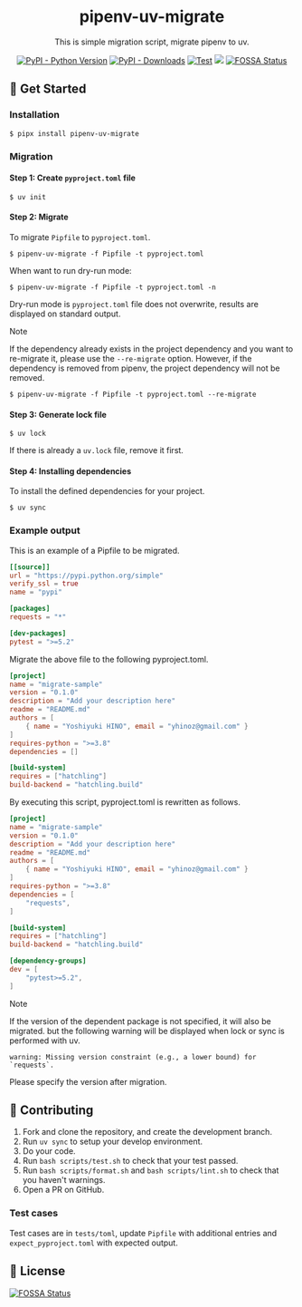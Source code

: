 <h1 align="center">pipenv-uv-migrate</h1>
<p align="center">This is simple migration script, migrate pipenv to uv.</p>

<p align="center">
    <a href="https://pypi.org/project/pipenv-uv-migrate/"><img alt="PyPI - Python Version" src="https://img.shields.io/pypi/pyversions/pipenv-uv-migrate"></a>
    <a href="https://pypi.org/project/pipenv-uv-migrate/"><img src="https://img.shields.io/pypi/dm/pipenv-uv-migrate" alt="PyPI - Downloads"></a>
    <a href="https://github.com/yhino/pipenv-uv-migrate/actions/workflows/test.yml"><img src="https://github.com/yhino/pipenv-uv-migrate/actions/workflows/test.yml/badge.svg" alt="Test"></a>      
    <a href="https://codecov.io/gh/yhino/pipenv-uv-migrate" ><img src="https://codecov.io/gh/yhino/pipenv-uv-migrate/graph/badge.svg?token=ZKkbXAb46g"/></a>
    <a href="https://app.fossa.com/projects/git%2Bgithub.com%2Fyhino%2Fpipenv-uv-migrate?ref=badge_shield"><img src="https://app.fossa.com/api/projects/git%2Bgithub.com%2Fyhino%2Fpipenv-uv-migrate.svg?type=shield" alt="FOSSA Status"></a>
</p>

## :rocket: Get Started

### Installation

    $ pipx install pipenv-uv-migrate

### Migration

#### Step 1: Create `pyproject.toml` file

    $ uv init

#### Step 2: Migrate

To migrate `Pipfile` to `pyproject.toml`.

    $ pipenv-uv-migrate -f Pipfile -t pyproject.toml

When want to run dry-run mode:

    $ pipenv-uv-migrate -f Pipfile -t pyproject.toml -n

Dry-run mode is `pyproject.toml` file does not overwrite, results are displayed on standard output.

> [!Note]  
> If the dependency already exists in the project dependency and you want to re-migrate it, please use the `--re-migrate` option.
> However, if the dependency is removed from pipenv, the project dependency will not be removed.
>
>     $ pipenv-uv-migrate -f Pipfile -t pyproject.toml --re-migrate

#### Step 3: Generate lock file

    $ uv lock

If there is already a `uv.lock` file, remove it first.

#### Step 4: Installing dependencies

To install the defined dependencies for your project.

    $ uv sync

### Example output

This is an example of a Pipfile to be migrated.

```toml
[[source]]
url = "https://pypi.python.org/simple"
verify_ssl = true
name = "pypi"

[packages]
requests = "*"

[dev-packages]
pytest = ">=5.2"
```

Migrate the above file to the following pyproject.toml.

```toml
[project]
name = "migrate-sample"
version = "0.1.0"
description = "Add your description here"
readme = "README.md"
authors = [
    { name = "Yoshiyuki HINO", email = "yhinoz@gmail.com" }
]
requires-python = ">=3.8"
dependencies = []

[build-system]
requires = ["hatchling"]
build-backend = "hatchling.build"
```

By executing this script, pyproject.toml is rewritten as follows.

```toml
[project]
name = "migrate-sample"
version = "0.1.0"
description = "Add your description here"
readme = "README.md"
authors = [
    { name = "Yoshiyuki HINO", email = "yhinoz@gmail.com" }
]
requires-python = ">=3.8"
dependencies = [
    "requests",
]

[build-system]
requires = ["hatchling"]
build-backend = "hatchling.build"

[dependency-groups]
dev = [
    "pytest>=5.2",
]
```

> [!Note]  
> If the version of the dependent package is not specified, it will also be migrated. but the following warning will be displayed when lock or sync is performed with uv.
>
>     warning: Missing version constraint (e.g., a lower bound) for `requests`.
>
> Please specify the version after migration.

## :handshake: Contributing

1. Fork and clone the repository, and create the development branch.
2. Run `uv sync` to setup your develop environment.
3. Do your code.
4. Run `bash scripts/test.sh` to check that your test passed.
5. Run `bash scripts/format.sh` and `bash scripts/lint.sh` to check that you haven't warnings.
6. Open a PR on GitHub.

### Test cases

Test cases are in `tests/toml`, update `Pipfile` with additional entries and `expect_pyproject.toml` with expected output.


## :pencil: License

[![FOSSA Status](https://app.fossa.com/api/projects/git%2Bgithub.com%2Fyhino%2Fpipenv-uv-migrate.svg?type=large)](https://app.fossa.com/projects/git%2Bgithub.com%2Fyhino%2Fpipenv-uv-migrate?ref=badge_large)
